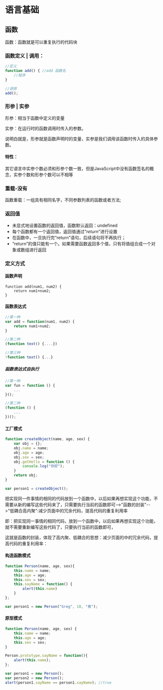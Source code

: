 # 语言基础

## 函数

函数：函数就是可以重复执行的代码块

### 函数定义 | 调用：

```javascript
//定义
function add() { //add 函数名
	//程序
}

//调用
add();
```

### 形参 | 实参

形参：相当于函数中定义的变量

实参：在运行时的函数调用时传入的参数。

说明白就是，形参就是函数声明时的变量，实参是我们调用该函数时传入的具体参数。

#### 特性：

其它语言中实参个数必须和形参个数一致，但是JavaScript中没有函数签名的概念，实参个数和形参个数可以不相等

### 重载-没有

函数重载：一组具有相同名字，不同参数列表的函数或者方法;

### 返回值

- 未显式地设置函数的返回值，函数默认返回：undefined
- 每个函数都有一个返回值，返回值通过“*return*”进行设置
- 在函数中，一旦执行完“return”语句，后续语句将不再执行；
- “return”的值只能有一个。如果需要函数返回多个值，只有将值组合成一个对象或数组进行返回

### 定义方式

#### 函数声明

```
function add(num1, num2) {
	return num1+num2;
}
```

#### 函数表达式

```javascript
//第一种
var add = function(num1, num2) {
	return num1+num2;
}

//第二种
(function text() {....})

//第三种
!function text() {...}
```

##### 函数表达式自执行

```javascript
//第一种
var fun = function () {
    ...
}();

//第二种
(function () {
    ...
})();
```

#### 工厂模式

```javascript
function createObject(name, age, sex) {
    var obj = {};
    obj.name = name;
    obj.age = age;
    obj.sex = sex;
    obj.getHello = function () {
        console.log("你好");
    }
    return obj;
}

var person1 = createObject();
```

把实现同一件事情的相同的代码放到一个函数中，以后如果再想实现这个功能，不需要从新的编写这些代码来了，只需要执行当前的函数即可-->"函数的封装"-->"低耦合高内聚":减少页面中的冗余代码，提高代码的重复利用率

即：把实现同一事情的相同代码，放到一个函数中，以后如果再想实现这个功能，就不需要重新编写这些代码了，只要执行当前的函数即可，

这就是函数的封装，体现了高内聚、低耦合的思想：减少页面的中的冗余代码，提高代码的重复利用率：

#### 构造函数模式

```javascript
function Person(name, age, sex){
    this.name = name;
    this.age = age;
    this.sex = sex;
    this.sayName = function() {
        alert(this.name)
    }
};

var person1 = new Person("Greg", 18, "男");
```

#### 原型模式

```javascript
function Person(name, age, sex) {
    this.name = name;
    this.age = age;
    this.sex = sex;
}

Person.prototype.sayName = function(){
    alert(this.name);
};

var person1 = new Person();
var person2 = new Person();
alert(person1.sayName == person1.sayName); //true
```

